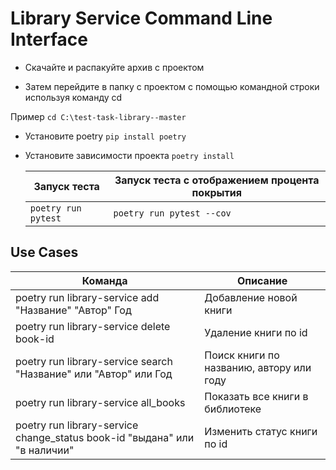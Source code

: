 # Library Service Command Line Interface

* Скачайте и распакуйте архив с проектом

* Затем перейдите в папку с проектом с помощью командной строки используя команду cd 

Пример `cd C:\test-task-library--master`

* Установите poetry `pip install poetry`

* Установите зависимости проекта `poetry install`


  Запуск теста|Запуск теста c отображением процента покрытия
  -|-
  `poetry run pytest` | `poetry run pytest --cov`

## Use Cases
  Команда|Описание
  -|-
  poetry run library-service add "Название" "Автор" Год | Добавление новой книги
  poetry run library-service delete book-id | Удаление книги по id
  poetry run library-service search "Название" или "Автор" или Год | Поиск книги по названию, автору или году
  poetry run library-service all_books | Показать все книги в библиотеке
  poetry run library-service change_status book-id "выдана" или "в наличии" | Изменить статус книги по id
